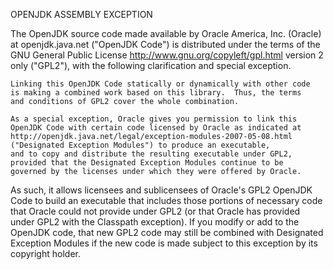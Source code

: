 
OPENJDK ASSEMBLY EXCEPTION

The OpenJDK source code made available by Oracle America, Inc. (Oracle) at
openjdk.java.net ("OpenJDK Code") is distributed under the terms of the GNU
General Public License <http://www.gnu.org/copyleft/gpl.html> version 2
only ("GPL2"), with the following clarification and special exception.

    Linking this OpenJDK Code statically or dynamically with other code
    is making a combined work based on this library.  Thus, the terms
    and conditions of GPL2 cover the whole combination.

    As a special exception, Oracle gives you permission to link this
    OpenJDK Code with certain code licensed by Oracle as indicated at
    http://openjdk.java.net/legal/exception-modules-2007-05-08.html
    ("Designated Exception Modules") to produce an executable,
    and to copy and distribute the resulting executable under GPL2,
    provided that the Designated Exception Modules continue to be
    governed by the licenses under which they were offered by Oracle.

As such, it allows licensees and sublicensees of Oracle's GPL2 OpenJDK Code
to build an executable that includes those portions of necessary code that
Oracle could not provide under GPL2 (or that Oracle has provided under GPL2
with the Classpath exception).  If you modify or add to the OpenJDK code,
that new GPL2 code may still be combined with Designated Exception Modules
if the new code is made subject to this exception by its copyright holder.
